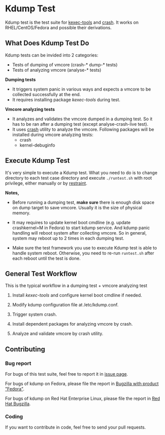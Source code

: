 # **Kdump Test**

Kdump test is the test suite for [kexec-tools](http://pkgs.fedoraproject.org/cgit/rpms/kexec-tools.git) and [crash](https://github.com/crash-utility/crash).
It works on RHEL/CentOS/Fedora and possible their derivations.

## **What Does Kdump Test Do**

Kdump tests can be invided into 2 categories:
* Tests of dumping of vmcore (crash-* dump-* tests)
* Tests of analyzing vmcore (analyse-* tests)

**Dumping tests**

* It triggers system panic in various ways and expects a vmcore to be collected successfully at the end.
* It requires installing package *kexec-tools* during test.

**Vmcore analyzing tests**

* It analyzes and validates the vmcore dumped in a dumping test. So it has to be ran after a dumping test (except analyse-crash-live test).
* It uses [crash](https://github.com/crash-utility/crash) utility to analyze the vmcore. Following packages will be installed during vmcore analyzing tests:
    * crash
    * kernel-debuginfo

## **Execute Kdump Test**

It's very simple to execute a Kdump test. What you need to do is to change directory to each test case directory and execute `./runtest.sh` with root privilege, either manually or by [restraint](http://restraint.readthedocs.io).

**Notes,**

* Before running a dumping test, **make sure** there is enough disk space on dump target to save vmcore. Usually it is the size of physical memory.

* It may requires to update kernel boot cmdline (e.g. update crashkernel=<XX>M in Fedora) to start kdump service. And kdump panic handling will reboot system after collecting vmcore. So in general, system may reboot up to 2 times in each dumping test.

* Make sure the test framework you use to execute Kdump test is able to handle system reboot. Otherwise, you need to re-run `runtest.sh` after each reboot until the test is done.


## **General Test Workflow**

This is the typical workflow in a dumping test + vmcore analyzing test

1. Install *kexec-tools* and configure kernel boot cmdline if needed.

2. Modify kdump configuration file at /etc/kdump.conf.

3. Trigger system crash.

4. Install dependent packages for analyzing vmcore by crash.

5. Analyze and validate vmcore by crash utility.


## Contributing
### Bug report
For bugs of this test suite, feel free to report it in [issue page](https://github.com/RHQE/kdump-test/issues).

For bugs of kdump on Fedora, please file the report in [Bugzilla with product "Fedora"](https://bugzilla.redhat.com/enter_bug.cgi?product=Fedora).

For bugs of kdump on Red Hat Enterprise Linux, please file the report in [Red Hat Bugzilla](https://bugzilla.redhat.com/enter_bug.cgi?classification=Red%20Hat).

### Coding
If you want to contribute in code, feel free to send your pull requests.

